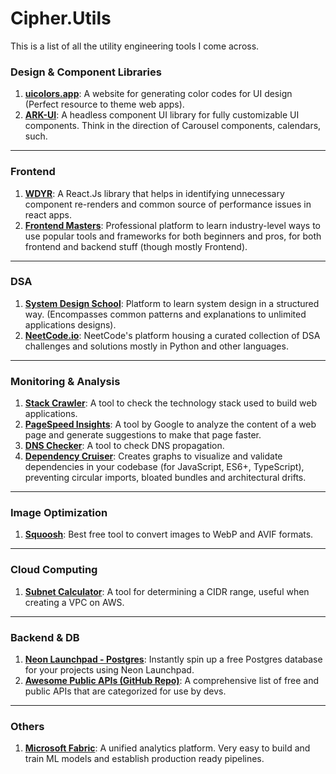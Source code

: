 # Cipher.Utils

This is a list of all the utility engineering tools I come across.

### Design & Component Libraries

1. **[uicolors.app](https://uicolors.app/)**: A website for generating color codes for UI design (Perfect resource to theme web apps).
2. **[ARK-UI](https://ark-ui.com/)**: A headless component UI library for fully customizable UI components. Think in the direction of Carousel components, calendars, such.

---

### Frontend

1. **[WDYR](https://github.com/welldone-software/why-did-you-render)**: A React.Js library that helps in identifying unnecessary component re-renders and common source of performance issues in react apps.
2. **[Frontend Masters](https://frontendmasters.com/dashboard/)**: Professional platform to learn industry-level ways to use popular tools and frameworks for both beginners and pros, for both frontend and backend stuff (though mostly Frontend).  

---

### DSA

1. **[System Design School](https://systemdesignschool.io/)**: Platform to learn system design in a structured way. (Encompasses common patterns and explanations to unlimited applications designs).
2. **[NeetCode.io](https://neetcode.io/practice)**: NeetCode's platform housing a curated collection of DSA challenges and solutions mostly in Python and other languages.
 
---

### Monitoring & Analysis

1.  **[Stack Crawler](https://stackcrawler.com/)**: A tool to check the technology stack used to build web applications.
2.  **[PageSpeed Insights](https://pagespeed.web.dev/)**: A tool by Google to analyze the content of a web page and generate suggestions to make that page faster.
3.  **[DNS Checker](https://dnschecker.org/)**: A tool to check DNS propagation.
4. **[Dependency Cruiser](https://www.npmjs.com/package/dependency-cruiser)**: Creates graphs to visualize and validate dependencies in your codebase (for JavaScript, ES6+, TypeScript), preventing circular imports, bloated bundles and architectural drifts.

---
 
### Image Optimization

1.  **[Squoosh](https://squoosh.app/)**: Best free tool to convert images to WebP and AVIF formats.

---

### Cloud Computing

1.  **[Subnet Calculator](https://www.subnet-calculator.com/)**: A tool for determining a CIDR range, useful when creating a VPC on AWS.

---

### Backend & DB

1.  **[Neon Launchpad - Postgres](https://neon.tech/launchpad)**: Instantly spin up a free Postgres database for your projects using Neon Launchpad.
2. **[Awesome Public APIs (GitHub Repo)](https://github.com/public-apis/public-apis)**: A comprehensive list of free and public APIs that are categorized for use by devs.

---

### Others

1. **[Microsoft Fabric](https://app.fabric.microsoft.com/)**: A unified analytics platform. Very easy to build and train ML models and establish production ready pipelines.
